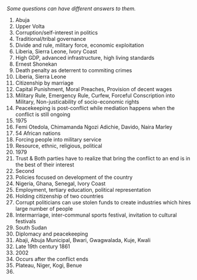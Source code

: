 *Some questions can have different answers to them.*
1. Abuja
2. Upper Volta
3. Corruption/self-interest in politics
4. Traditional/tribal governance
5. Divide and rule, military force, economic exploitation
6. Liberia, Sierra Leone, Ivory Coast
7. High GDP, advanced infrastructure, high living standards
8. Ernest Shonekan
9. Death penalty as deterrent to commiting crimes
10. Liberia, Sierra Leone
11. Citizenship by marriage 
12. Capital Punishment, Moral Preaches, Provision of decent wages
13. Military Rule, Emergency Rule, Curfew, Forceful Conscription into Military, Non-justicability of socio-economic rights 
14. Peacekeeping is post-conflict while mediation happens when the conflict is still ongoing
15. 1975
16. Femi Otedola, Chimamanda Ngozi Adichie, Davido, Naira Marley
17. 54 African nations
18. Forcing people into military service
19. Resource, ethnic, religious, political  
20. 1979
21. Trust & Both parties have to realize that bring the conflict to an end is in the best of their interest
22. Second
23. Policies focused on development of the country 
24. Nigeria, Ghana, Senegal, Ivory Coast
25. Employment, tertiary education, political representation
26. Holding citizenship of two countries
27. Corrupt politicians can use stolen funds to create industries which hires large number of people
28. Intermarriage, inter-communal sports festival, invitation to cultural festivals
29. South Sudan
30. Diplomacy and peacekeeping
31. Abaji, Abuja Municipal, Bwari, Gwagwalada, Kuje, Kwali
32. Late 19th century 1861
33. 2002
34. Occurs after the conflict ends
35. Plateau, Niger, Kogi, Benue
36. 